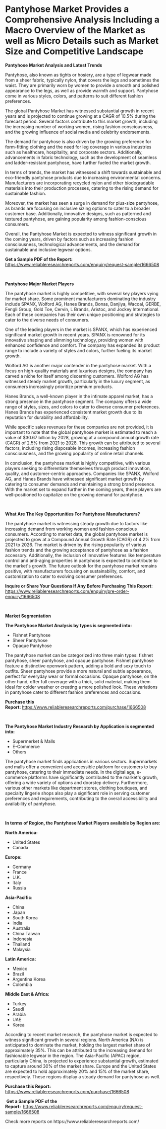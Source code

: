 <p><h1>Pantyhose Market Provides a Comprehensive Analysis Including a Macro Overview of the Market as well as Micro Details such as Market Size and Competitive Landscape</h1></p><p><strong>Pantyhose Market Analysis and Latest Trends</strong></p>
<p><p>Pantyhose, also known as tights or hosiery, are a type of legwear made from a sheer fabric, typically nylon, that covers the legs and sometimes the waist. They are primarily worn by women to provide a smooth and polished appearance to the legs, as well as provide warmth and support. Pantyhose come in various styles, colors, and patterns to suit different fashion preferences.</p><p>The global Pantyhose Market has witnessed substantial growth in recent years and is projected to continue growing at a CAGR of 10.5% during the forecast period. Several factors contribute to this market growth, including the increasing number of working women, rising fashion consciousness, and the growing influence of social media and celebrity endorsements.</p><p>The demand for pantyhose is also driven by the growing preference for form-fitting clothing and the need for leg coverage in various industries such as healthcare, hospitality, and corporate sectors. Additionally, advancements in fabric technology, such as the development of seamless and ladder-resistant pantyhose, have further fueled the market growth.</p><p>In terms of trends, the market has witnessed a shift towards sustainable and eco-friendly pantyhose products due to increasing environmental concerns. Manufacturers are incorporating recycled nylon and other biodegradable materials into their production processes, catering to the rising demand for sustainable fashion.</p><p>Moreover, the market has seen a surge in demand for plus-size pantyhose, as brands are focusing on inclusive sizing options to cater to a broader customer base. Additionally, innovative designs, such as patterned and textured pantyhose, are gaining popularity among fashion-conscious consumers.</p><p>Overall, the Pantyhose Market is expected to witness significant growth in the coming years, driven by factors such as increasing fashion consciousness, technological advancements, and the demand for sustainable and inclusive legwear options.</p></p>
<p><strong>Get a Sample PDF of the Report:&nbsp;</strong> <a href="https://www.reliableresearchreports.com/enquiry/request-sample/1666508">https://www.reliableresearchreports.com/enquiry/request-sample/1666508</a></p>
<p>&nbsp;</p>
<p><strong>Pantyhose Major Market Players</strong></p>
<p><p>The pantyhose market is highly competitive, with several key players vying for market share. Some prominent manufacturers dominating the industry include SPANX, Wolford AG, Hanes Brands, Bonas, Danjiya, Wacoal, GERBE, Fengli Group, Gold Toe, Cervin, L Brands, Aristoc, and Jockey International. Each of these companies has their own unique positioning and strategies to cater to the diverse needs of consumers.</p><p>One of the leading players in the market is SPANX, which has experienced significant market growth in recent years. SPANX is renowned for its innovative shaping and slimming technology, providing women with enhanced confidence and comfort. The company has expanded its product range to include a variety of styles and colors, further fueling its market growth. </p><p>Wolford AG is another major contender in the pantyhose market. With a focus on high-quality materials and luxurious designs, the company has carved a niche for itself among discerning customers. Wolford AG has witnessed steady market growth, particularly in the luxury segment, as consumers increasingly prioritize premium products.</p><p>Hanes Brands, a well-known player in the intimate apparel market, has a strong presence in the pantyhose segment. The company offers a wide range of styles, sizes, and colors to cater to diverse consumer preferences. Hanes Brands has experienced consistent market growth due to its reputation for durability and affordability.</p><p>While specific sales revenues for these companies are not provided, it is important to note that the global pantyhose market is estimated to reach a value of $30.67 billion by 2028, growing at a compound annual growth rate (CAGR) of 2.5% from 2021 to 2028. This growth can be attributed to several factors, including rising disposable incomes, increasing fashion consciousness, and the growing popularity of online retail channels.</p><p>In conclusion, the pantyhose market is highly competitive, with various players seeking to differentiate themselves through product innovation, quality, and customer-centric approaches. Companies like SPANX, Wolford AG, and Hanes Brands have witnessed significant market growth by catering to consumer demands and maintaining a strong brand presence. With the market set to expand further in the coming years, these players are well-positioned to capitalize on the growing demand for pantyhose.</p></p>
<p>&nbsp;</p>
<p><strong>What Are The Key Opportunities For Pantyhose Manufacturers?</strong></p>
<p><p>The pantyhose market is witnessing steady growth due to factors like increasing demand from working women and fashion-conscious consumers. According to market data, the global pantyhose market is projected to grow at a Compound Annual Growth Rate (CAGR) of 4.2% from 2021 to 2026. The market is driven by the rising popularity of various fashion trends and the growing acceptance of pantyhose as a fashion accessory. Additionally, the inclusion of innovative features like temperature control and anti-aging properties in pantyhose is expected to contribute to the market's growth. The future outlook for the pantyhose market remains positive, with manufacturers focusing on sustainability, comfort, and customization to cater to evolving consumer preferences.</p></p>
<p><strong>Inquire or Share Your Questions If Any Before Purchasing This Report:</strong> <a href="https://www.reliableresearchreports.com/enquiry/pre-order-enquiry/1666508">https://www.reliableresearchreports.com/enquiry/pre-order-enquiry/1666508</a></p>
<p>&nbsp;</p>
<p><strong>Market Segmentation</strong></p>
<p><strong>The Pantyhose Market Analysis by types is segmented into:</strong></p>
<p><ul><li>Fishnet Pantyhose</li><li>Sheer Pantyhose</li><li>Opaque Pantyhose</li></ul></p>
<p><p>The pantyhose market can be categorized into three main types: fishnet pantyhose, sheer pantyhose, and opaque pantyhose. Fishnet pantyhose feature a distinctive openwork pattern, adding a bold and sexy touch to outfits. Sheer pantyhose provide a more natural and subtle appearance, perfect for everyday wear or formal occasions. Opaque pantyhose, on the other hand, offer full coverage with a thick, solid material, making them ideal for colder weather or creating a more polished look. These variations in pantyhose cater to different fashion preferences and occasions.</p></p>
<p><strong>Purchase this Report:&nbsp;</strong><a href="https://www.reliableresearchreports.com/purchase/1666508">https://www.reliableresearchreports.com/purchase/1666508</a></p>
<p>&nbsp;</p>
<p><strong>The Pantyhose Market Industry Research by Application is segmented into:</strong></p>
<p><ul><li>Supermerket & Malls</li><li>E-Commerce</li><li>Others</li></ul></p>
<p><p>The pantyhose market finds applications in various sectors. Supermarkets and malls offer a convenient and accessible platform for customers to buy pantyhose, catering to their immediate needs. In the digital age, e-commerce platforms have significantly contributed to the market's growth, offering a wide variety of options and doorstep delivery. Furthermore, various other markets like department stores, clothing boutiques, and specialty lingerie shops also play a significant role in serving customer preferences and requirements, contributing to the overall accessibility and availability of pantyhose.</p></p>
<p>&nbsp;</p>
<p><strong>In terms of Region, the Pantyhose Market Players available by Region are:</strong></p>
<p>
    <p> <strong> North America: </strong>
        <ul>
            <li>United States</li>
            <li>Canada</li>
        </ul>
        </p> 
    <p> <strong> Europe: </strong>
        <ul>
            <li>Germany</li>
            <li>France</li>
            <li>U.K.</li>
            <li>Italy</li>
            <li>Russia</li>
        </ul>
        </p> 
    <p> <strong> Asia-Pacific: </strong>
        <ul>
            <li>China</li>
            <li>Japan</li>
            <li>South Korea</li>
            <li>India</li>
            <li>Australia</li>
            <li>China Taiwan</li>
            <li>Indonesia</li>
            <li>Thailand</li>
            <li>Malaysia</li>
        </ul>
        </p> 
    <p> <strong> Latin America: </strong>
        <ul>
            <li>Mexico</li>
            <li>Brazil</li>
            <li>Argentina Korea</li>
            <li>Colombia</li>
        </ul>
        </p> 
    <p> <strong> Middle East & Africa: </strong>
        <ul>
            <li>Turkey</li>
            <li>Saudi</li>
            <li>Arabia</li>
            <li>UAE</li>
            <li>Korea</li>
        </ul>
    </p>
    </p>
<p><p>According to recent market research, the pantyhose market is expected to witness significant growth in several regions. North America (NA) is anticipated to dominate the market, holding the largest market share of approximately 35%. This can be attributed to the increasing demand for fashionable legwear in the region. The Asia-Pacific (APAC) region, particularly China, is projected to experience substantial growth, estimated to capture around 30% of the market share. Europe and the United States are expected to hold approximately 20% and 15% of the market share, respectively. These regions display a steady demand for pantyhose as well.</p></p>
<p><strong>Purchase this Report: </strong><a href="https://www.reliableresearchreports.com/purchase/1666508">https://www.reliableresearchreports.com/purchase/1666508</a></p>
<p>&nbsp;<strong>Get a Sample PDF of the Report:&nbsp;&nbsp;</strong><a href="https://www.reliableresearchreports.com/enquiry/request-sample/1666508">https://www.reliableresearchreports.com/enquiry/request-sample/1666508</a></p>
<p><strong></strong></p>
<p>Check more reports on https://www.reliableresearchreports.com/</p>
